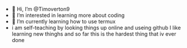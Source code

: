 - 👋 Hi, I’m @Timoverton9
- 👀 I’m interested in learning more about coding 
- 🌱 I’m currently learning how to use termux  
- i am self-teaching by looking things up online and useing github
I like learning new thinghs and so far this is the hardest thing that iv ever done


<!---
Timoverton9/Timoverton9 is a ✨ special ✨ repository because its `README.md` (this file) appears on your GitHub profile.
You can click the Preview link to take a look at your changes.
--->
